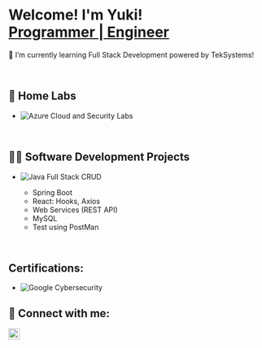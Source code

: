 <h1>Welcome! I'm Yuki! <br/><a href="https://github.com/YukiUchima">Programmer | Engineer</a></h1>

🌱 I’m currently learning Full Stack Development powered by TekSystems!

<br>

<h2>🔬 Home Labs</h2>

- ![Azure Cloud and Security Labs](https://github.com/YukiUchima/Azure-SOC)

<br>

<h2>👨‍💻 Software Development Projects</h2>

- ![Java Full Stack CRUD](https://github.com/YukiUchima/javaSpringMySQL-CRUD)

  - Spring Boot
  - React: Hooks, Axios
  - Web Services (REST API)
  - MySQL
  - Test using PostMan

<br>

<h2> Certifications:</h2>

- ![Google Cybersecurity](https://coursera.org/share/ab23deb3b91264c200def22dd90b7726)

<h2> 🤳 Connect with me:</h2>

[<img align="left" alt="Yuki | LinkedIn" width="22px" src="https://cdn.jsdelivr.net/npm/simple-icons@v3/icons/linkedin.svg" />][linkedin]

[linkedin]: https://www.linkedin.com/in/yuki-u-375885217/

<!--
**joshmadakor1/joshmadakor1** is a ✨ _special_ ✨ repository because its `README.md` (this file) appears on your GitHub profile.

Here are some ideas to get you started:

- 🔭 I’m currently working on ...
- 🌱 I’m currently learning Full Stack Development!
- 👯 I’m looking to collaborate on ...
- 🤔 I’m looking for help with ...
- 💬 Ask me about ...
- 📫 How to reach me: ...
- 😄 Pronouns: ...
- ⚡ Fun fact: ...
-->
